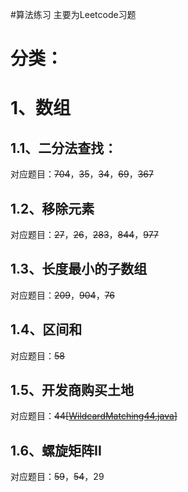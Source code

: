 #算法练习
主要为Leetcode习题

# 分类：
# 1、数组
## 1.1、二分法查找：
对应题目：~~704~~，~~35~~，~~34~~，~~69~~，~~367~~

## 1.2、移除元素
对应题目：~~27~~，~~26~~，~~283~~，~~844~~，~~977~~

## 1.3、长度最小的子数组
对应题目：~~209~~，~~904~~，~~76~~

## 1.4、区间和
对应题目：~~58~~

## 1.5、开发商购买土地
对应题目：~~44[[WildcardMatching44.java](src/com/wallen/practise/kamacoder/array/WildcardMatching44.java)]~~

## 1.6、螺旋矩阵II
对应题目：~~59~~，~~54~~，29
